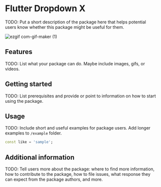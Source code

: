 # Flutter Dropdown X

TODO: Put a short description of the package here that helps potential users
know whether this package might be useful for them.

![ezgif com-gif-maker (1)](https://user-images.githubusercontent.com/63371772/133369899-1033d25c-39bb-4106-8b5a-a14b9e4fd19d.gif)

## Features

TODO: List what your package can do. Maybe include images, gifs, or videos.

## Getting started

TODO: List prerequisites and provide or point to information on how to
start using the package.

## Usage

TODO: Include short and useful examples for package users. Add longer examples
to `/example` folder. 

```dart
const like = 'sample';
```

## Additional information

TODO: Tell users more about the package: where to find more information, how to 
contribute to the package, how to file issues, what response they can expect 
from the package authors, and more.
